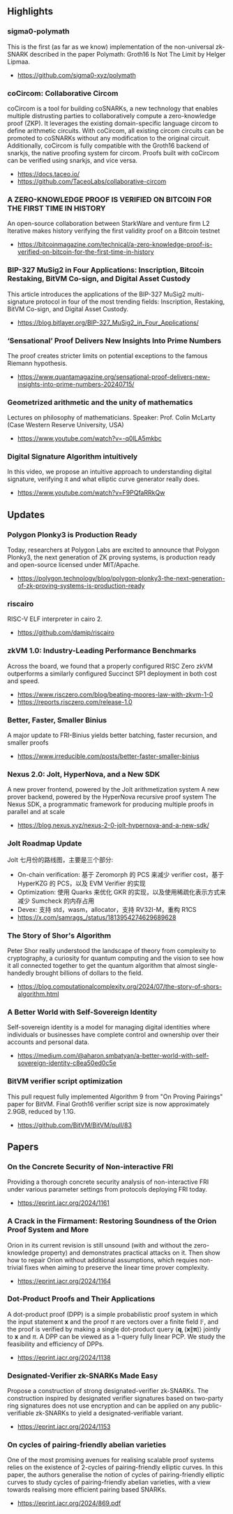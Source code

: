 ## Highlights
### sigma0-polymath
This is the first (as far as we know) implementation of the non-universal zk-SNARK described in the paper Polymath: Groth16 Is Not The Limit by Helger Lipmaa.
- <https://github.com/sigma0-xyz/polymath>

### coCircom: Collaborative Circom
coCircom is a tool for building coSNARKs, a new technology that enables multiple distrusting parties to collaboratively compute a zero-knowledge proof (ZKP). It leverages the existing domain-specific language circom to define arithmetic circuits. With coCircom, all existing circom circuits can be promoted to coSNARKs without any modification to the original circuit. Additionally, coCircom is fully compatible with the Groth16 backend of snarkjs, the native proofing system for circom. Proofs built with coCircom can be verified using snarkjs, and vice versa.
- <https://docs.taceo.io/>
- <https://github.com/TaceoLabs/collaborative-circom>

### A ZERO-KNOWLEDGE PROOF IS VERIFIED ON BITCOIN FOR THE FIRST TIME IN HISTORY
An open-source collaboration between StarkWare and venture firm L2 Iterative makes history verifying the first validity proof on a Bitcoin testnet
- <https://bitcoinmagazine.com/technical/a-zero-knowledge-proof-is-verified-on-bitcoin-for-the-first-time-in-history>

### BIP-327 MuSig2 in Four Applications: Inscription, Bitcoin Restaking, BitVM Co-sign, and Digital Asset Custody
This article introduces the applications of the BIP-327 MuSig2 multi-signature protocol in four of the most trending fields: Inscription, Restaking, BitVM Co-sign, and Digital Asset Custody.
- <https://blog.bitlayer.org/BIP-327_MuSig2_in_Four_Applications/>

### ‘Sensational’ Proof Delivers New Insights Into Prime Numbers
The proof creates stricter limits on potential exceptions to the famous Riemann hypothesis.
- <https://www.quantamagazine.org/sensational-proof-delivers-new-insights-into-prime-numbers-20240715/>

### Geometrized arithmetic and the unity of mathematics
Lectures on philosophy of mathematicians. Speaker: Prof. Colin McLarty (Case Western Reserve University, USA)
- <https://www.youtube.com/watch?v=-q0lLA5mkbc>

### Digital Signature Algorithm intuitively
In this video, we propose an intuitive approach to understanding digital signature, verifying it and what elliptic curve generator really does. 
- <https://www.youtube.com/watch?v=F9PQfaRRkQw>

## Updates
### Polygon Plonky3 is Production Ready
Today, researchers at Polygon Labs are excited to announce that Polygon Plonky3, the next generation of ZK proving systems, is production ready and open-source licensed under MIT/Apache.
- <https://polygon.technology/blog/polygon-plonky3-the-next-generation-of-zk-proving-systems-is-production-ready>

### riscairo
RISC-V ELF interpreter in cairo 2.
- <https://github.com/damip/riscairo>

### zkVM 1.0: Industry-Leading Performance Benchmarks
Across the board, we found that a properly configured RISC Zero zkVM outperforms a similarly configured Succinct SP1 deployment in both cost and speed.
- <https://www.risczero.com/blog/beating-moores-law-with-zkvm-1-0>
- <https://reports.risczero.com/release-1.0>

### Better, Faster, Smaller Binius
A major update to FRI-Binius yields better batching, faster recursion, and smaller proofs
- <https://www.irreducible.com/posts/better-faster-smaller-binius>

### Nexus 2.0: Jolt, HyperNova, and a New SDK
A new prover frontend, powered by the Jolt arithmetization system
A new prover backend, powered by the HyperNova recursive proof system
The Nexus SDK, a programmatic framework for producing multiple proofs in parallel and at scale
- <https://blog.nexus.xyz/nexus-2-0-jolt-hypernova-and-a-new-sdk/>

### Jolt Roadmap Update
Jolt 七月份的路线图，主要是三个部分:
- On-chain verification: 基于 Zeromorph 的 PCS 来减少 verifier cost，基于 HyperKZG 的 PCS，以及 EVM Verifier 的实现
- Optimization: 使用 Quarks 来优化 GKR 的实现，以及使用稀疏化表示方式来减少 Sumcheck 的内存占用
- Devex: 支持 std，wasm，allocator，支持 RV32I-M，重构 R1CS
- <https://x.com/samrags_/status/1813954274629689628>

### The Story of Shor's Algorithm
Peter Shor really understood the landscape of theory from complexity to cryptography, a curiosity for quantum computing and the vision to see how it all connected together to get the quantum algorithm that almost single-handedly brought billions of dollars to the field.
- <https://blog.computationalcomplexity.org/2024/07/the-story-of-shors-algorithm.html>

### A Better World with Self-Sovereign Identity
Self-sovereign identity is a model for managing digital identities where individuals or businesses have complete control and ownership over their accounts and personal data.
- <https://medium.com/@aharon.smbatyan/a-better-world-with-self-sovereign-identity-c8ea50ed0c5e>

### BitVM verifier script optimization
This pull request fully implemented Algorithm 9 from "On Proving Pairings" paper for BitVM. Final Groth16 verifier script size is now approximately 2.9GB, reduced by 1.1G.
- <https://github.com/BitVM/BitVM/pull/83>

## Papers
### On the Concrete Security of Non-interactive FRI
Providing a thorough concrete security analysis of non-interactive FRI under various parameter settings from protocols deploying  FRI today. 
- <https://eprint.iacr.org/2024/1161>
### A Crack in the Firmament: Restoring Soundness of the Orion Proof System and More
Orion in its current revision is still unsound (with and without the zero-knowledge property) and demonstrates practical attacks on it. Then show how to repair Orion without additional assumptions, which requies non-trivial fixes when aiming to preserve the linear time prover complexity.
- <https://eprint.iacr.org/2024/1164>
### Dot-Product Proofs and Their Applications
A dot-product proof (DPP) is a simple probabilistic proof system in which the input statement $\mathbf{x}$ and the proof $\pi$ are vectors over a finite field $\mathbb{F}$, and the proof is verified by making a single dot-product query $\langle\mathbf{q},(\mathbf{x} \| \boldsymbol{\pi})\rangle$ jointly to $\mathbf{x}$ and $\pi$. A DPP can be viewed as a 1-query fully linear PCP. We study the feasibility and efficiency of DPPs.
- <https://eprint.iacr.org/2024/1138>

### Designated-Verifier zk-SNARKs Made Easy
Propose a construction of strong designated-verifier zk-SNARKs. The construction inspired by designated verifier signatures based on two-party ring signatures does not use encryption and can be applied on any public-verifiable zk-SNARKs to yield a designated-verifiable variant. 
- <https://eprint.iacr.org/2024/1153>

### On cycles of pairing-friendly abelian varieties
One of the most promising avenues for realising scalable proof systems relies on the existence of 2-cycles of pairing-friendly elliptic curves. In this paper, the authors generalise the notion of cycles of pairing-friendly elliptic curves to study cycles of pairing-friendly abelian varieties, with a view towards realising more efficient pairing based SNARKs.
- <https://eprint.iacr.org/2024/869.pdf>
